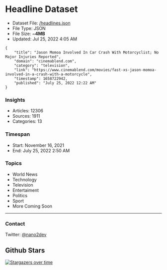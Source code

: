 # Headline Dataset

- Dataset File: [/headlines.json](https://raw.githubusercontent.com/fwd/news/master/headlines.json) 
- File Type: JSON
- File Size: ~**4MB**
- Updated: Jul 25, 2022 4:05 AM

```
{
    "title": "Jason Momoa Involved In Car Crash With Motorcyclist; No Major Injuries Reported",
    "domain": "cinemablend.com",
    "category": "television",
    "link": "https://www.cinemablend.com/movies/fast-xs-jason-momoa-involved-in-a-crash-with-a-motorcycle",
    "timestamp": 1658722942,
    "published": "July 25, 2022 12:22 AM"
}
```

### Insights

- Articles: 12306
- Sources: 1911
- Categories: 13

### Timespan

- Start: November 16, 2021
- End: July 25, 2022 2:50 AM

### Topics

- World News
- Technology
- Television
- Entertaiment
- Politics
- Sport
- More Coming Soon

---

### Contact 

Twitter: [@nano2dev](https://twitter.com/nano2dev)

## Github Stars

[![Stargazers over time](https://starchart.cc/fwd/news.svg)](https://starchart.cc/fwd/news)
	